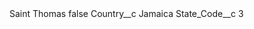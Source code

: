 <?xml version="1.0" encoding="UTF-8"?>
<CustomMetadata xmlns="http://soap.sforce.com/2006/04/metadata" xmlns:xsi="http://www.w3.org/2001/XMLSchema-instance" xmlns:xsd="http://www.w3.org/2001/XMLSchema">
    <label>Saint Thomas</label>
    <protected>false</protected>
    <values>
        <field>Country__c</field>
        <value xsi:type="xsd:string">Jamaica</value>
    </values>
    <values>
        <field>State_Code__c</field>
        <value xsi:type="xsd:string">3</value>
    </values>
</CustomMetadata>
